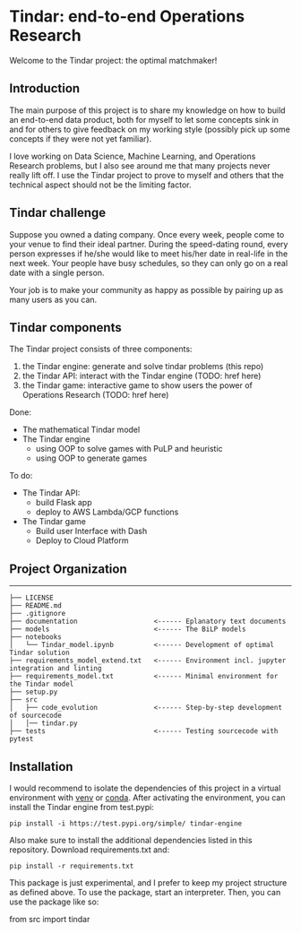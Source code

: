 # Tindar: end-to-end Operations Research

Welcome to the Tindar project: the optimal matchmaker!

## Introduction
The main purpose of this project is to share my knowledge on how to build
an end-to-end data product, both for myself to let some concepts sink in
and for others to give feedback on my working style (possibly pick up some concepts
if they were not yet familiar).

I love working on Data Science, Machine Learning, and Operations Research problems,
but I also see around me that many projects never really lift off. I use the Tindar project
to prove to myself and others that the technical aspect should not be the
limiting factor.

## Tindar challenge
Suppose you owned a dating company. Once every week, people come to your venue to find their
ideal partner. During the speed-dating round, every person expresses if he/she would like
to meet his/her date in real-life in the next week. Your people have busy schedules,
so they can only go on a real date with a single person.

Your job is to make your community as happy as possible by pairing up as many users as
you can.

## Tindar components
The Tindar project consists of three components:

1. the Tindar engine: generate and solve tindar problems (this repo)
2. the Tindar API: interact with the Tindar engine (TODO: href here)
3. the Tindar game: interactive game to show users the power of Operations Research (TODO: href here)

Done:
- The mathematical Tindar model
- The Tindar engine
    - using OOP to solve games with PuLP and heuristic
    - using OOP to generate games

To do:
- The Tindar API:
    - build Flask app
    - deploy to AWS Lambda/GCP functions
- The Tindar game
    - Build user Interface with Dash
    - Deploy to Cloud Platform

## Project Organization
------------

    ├── LICENSE
    ├── README.md
    ├── .gitignore
    ├── documentation                   <------ Eplanatory text documents
    ├── models                          <------ The BiLP models
    ├── notebooks
    │   └── Tindar_model.ipynb          <------ Development of optimal Tindar solution
    ├── requirements_model_extend.txt   <------ Environment incl. jupyter integration and linting
    ├── requirements_model.txt          <------ Minimal environment for the Tindar model
    ├── setup.py
    ├── src
    │   ├── code_evolution              <------ Step-by-step development of sourcecode
    │   │── tindar.py
    ├── tests                           <------ Testing sourcecode with pytest


## Installation
I would recommend to isolate the dependencies of this project in a virtual environment with [venv](https://packaging.python.org/guides/installing-using-pip-and-virtual-environments/) or [conda](https://docs.conda.io/projects/conda/en/latest/user-guide/tasks/manage-environments.html). After activating the environment, you can install the Tindar engine from test.pypi:

```
pip install -i https://test.pypi.org/simple/ tindar-engine
```

Also make sure to install the additional dependencies listed in this repository. Download requirements.txt and:
```
pip install -r requirements.txt
```

This package is just experimental, and I prefer to keep my project structure as defined above. To use the package, start an interpreter. Then, you can use the package like so:

from src import tindar